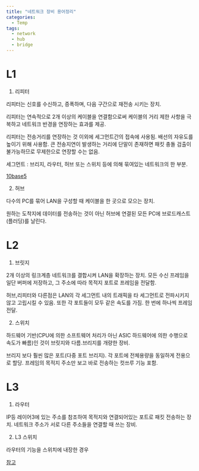 ```yaml
---
title: "네트워크 장비 용어정리"
categories:
  - Temp
tags:
  - network
  - hub
  - bridge
---
```


# L1

1. 리피터

리피터는 신호를 수신하고, 증폭하며, 다음 구간으로 재전송 시키는 장치.   

리피터는 연속적으로 2개 이상의 케이블을 연결함으로써 케이블의 거리 제한 사항을 극복하고 네트워크 반경을 연장하는 효과를 제공.  

리피터는 전송거리를 연장하는 것 이외에 세그먼트간의 접속에 사용됨. 배선의 자유도를 높이기 위해 사용함. 큰 전송지연이 발생하는 거리에 단말이 존재하면 패킷 충돌 검출이 불가능하므로 무제한으로 연장할 수는 없음.

세그먼트 : 브리지, 라우터, 허브 또는 스위치 등에 의해 묶여있는 네트워크의 한 부분. ﻿

[10base5](https://kwongyo.tistory.com/13)

2. 허브

다수의 PC를 묶어 LAN을 구성할 때 케이블을 한 곳으로 모으는 장치.

원하는 도착지에 데이터를 전송하는 것이 아닌 허브에 연결된 모든 PC에 브로드캐스트(플러딩)를 날린다.

# L2

1. 브릿지

2개 이상의 링크계층 네트워크를 결합시켜 LAN을 확장하는 장치.
모든 수신 프레임을 일단 버퍼에 저장하고, 그 주소에 따라 목적지 포트로 프레임을 전달함.

허브,리피터와 다른점은  LAN의 각 세그먼트 내의 트래픽을 타 세그먼트로 전파시키지 않고 고립시킬 수 있음. 또한 각 포트들이 모두 같은 속도를 가짐.
한 번에 하나씩 프레임 전달.

2. 스위치

하드웨어 기반(CPU에 의한 소프트웨어 처리가 아닌 ASIC 하드웨어에 의한 수행으로 속도가 빠름)인 것이 브릿지와 다름.브리지를 개량한 장비. 

브리지 보다 훨씬 많은 포트(다중 포트 브리지). 각 포트에 전체용량을 동일하게 전용으로 할당.
프레임의 목적지 주소만 보고 바로 전송하는 컷쓰루 기능 포함.

# L3 

1. 라우터

IP등 레이어3에 있는 주소를 참조하여 목적지와 연결되어있는 포트로 패킷 전송하는 장치. 네트워크 주소가 서로 다른 주소들을 연결할 때 쓰는 장비.  

2. L3 스위치 

라우터의 기능을 스위치에 내장한 경우

[참고](https://m.blog.naver.com/PostView.nhn?blogId=demonicws&logNo=40118145860&proxyReferer=https%3A%2F%2Fwww.google.com%2F)
